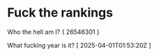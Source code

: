 # Fuck the rankings

Who the hell am I?
{ 26546301 }

What fucking year is it?
[ 2025-04-01T01:53:20Z ]
